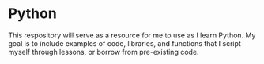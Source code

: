 # Python

This respository will serve as a resource for me to use as I learn Python.  My goal is to include examples of code, libraries, and functions that I script myself through lessons, or borrow from pre-existing code.
